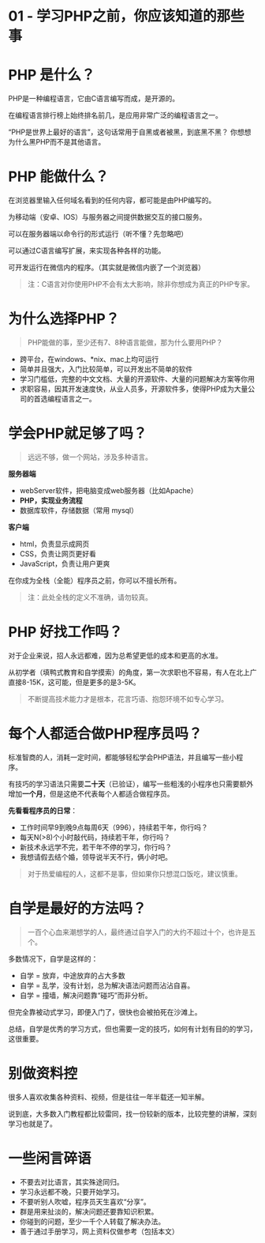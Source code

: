 # 01 - 学习PHP之前，你应该知道的那些事
# PHP 是什么？

PHP是一种编程语言，它由C语言编写而成，是开源的。

在编程语言排行榜上始终排名前几，是应用非常广泛的编程语言之一。

“PHP是世界上最好的语言”，这句话常用于自黑或者被黑，到底黑不黑？
你想想为什么黑PHP而不是其他语言。

# PHP 能做什么？

在浏览器里输入任何域名看到的任何内容，都可能是由PHP编写的。

为移动端（安卓、IOS）与服务器之间提供数据交互的接口服务。

可以在服务器端以命令行的形式运行（听不懂？先忽略吧）

可以通过C语言编写扩展，来实现各种各样的功能。

可开发运行在微信内的程序。（其实就是微信内嵌了一个浏览器）

> 注：C语言对你使用PHP不会有太大影响，除非你想成为真正的PHP专家。

# 为什么选择PHP？

> PHP能做的事，至少还有7、8种语言能做，那为什么要用PHP？

- 跨平台，在windows、*nix、mac上均可运行
- 简单并且强大，入门比较简单，可以开发出不简单的软件
- 学习门槛低，完整的中文文档、大量的开源软件、大量的问题解决方案等你用
- 求职容易，因其开发速度快，从业人员多，开源软件多，使得PHP成为大量公司的首选编程语言之一。

# 学会PHP就足够了吗？

> 远远不够，做一个网站，涉及多种语言。


**服务器端**
- webServer软件，把电脑变成web服务器（比如Apache）
- **PHP，实现业务流程**
- 数据库软件，存储数据（常用 mysql）

**客户端**
- html，负责显示成网页
- CSS，负责让网页更好看
- JavaScript，负责让用户更爽

在你成为全栈（全能）程序员之前，你可以不擅长所有。

> 注：此处全栈的定义不准确，请勿较真。

# PHP 好找工作吗？

对于企业来说，招人永远都难，因为总希望更低的成本和更高的水准。

从初学者（填鸭式教育和自学摸索）的角度，第一次求职也不容易，有人在北上广直接8-15K，这可能，但是更多的是3-5K。

> 不断提高技术能力才是根本，花言巧语、抱怨环境不如专心学习。

# 每个人都适合做PHP程序员吗？

标准智商的人，消耗一定时间，都能够轻松学会PHP语法，并且编写一些小程序。

有技巧的学习语法只需要**二十天**（已验证），编写一些粗浅的小程序也只需要额外增加**一个月**，但是这绝不代表每个人都适合做程序员。

**先看看程序员的日常**：

- 工作时间早9到晚9点每周6天（996），持续若干年，你行吗？
- 每天N(>8)个小时敲代码，持续若干年，你行吗？
- 新技术永远学不完，若干年不停的学习，你行吗？
- 我想请假去结个婚，领导说半天不行，俩小时吧。

> 对于热爱编程的人，这都不是事，但如果你只想混口饭吃，建议慎重。

# 自学是最好的方法吗？

> 一百个心血来潮想学的人，最终通过自学入门的大约不超过十个，也许是五个。

多数情况下，自学是这样的：

- 自学 = 放弃，中途放弃的占大多数
- 自学 = 乱学，没有计划，总为解决语法问题而沾沾自喜。
- 自学 = 撞墙，解决问题靠“碰巧”而非分析。

但完全靠被动式学习，即便入门了，很快也会被拍死在沙滩上。

总结，自学是优秀的学习方式，但也需要一定的技巧，如何有计划有目的的学习，这很重要。

# 别做资料控

很多人喜欢收集各种资料、视频，但是往往一年半载还一知半解。

说到底，大多数入门教程都比较雷同，找一份较新的版本，比较完整的讲解，深刻学习也就是了。

# 一些闲言碎语

- 不要去对比语言，其实殊途同归。
- 学习永远都不晚，只要开始学习。
- 不要听别人吹嘘，程序员天生喜欢“分享”。
- 群是用来扯淡的，解决问题还要靠知识积累。
- 你碰到的问题，至少一千个人转载了解决办法。
- 善于通过手册学习，网上资料仅做参考（包括本文）
